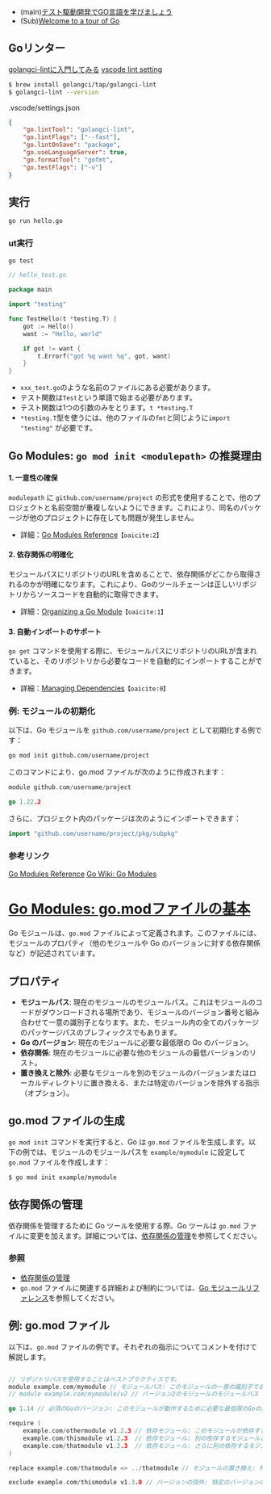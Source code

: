 - (main)[テスト駆動開発でGO言語を学びましょう](https://andmorefine.gitbook.io/learn-go-with-tests)
- (Sub)[Welcome to a tour of Go](https://go.dev/tour/list)

## Goリンター

[golangci-lintに入門してみる](https://miyahara.hikaru.dev/posts/20201226/)
[vscode lint setting](https://github.com/golang/vscode-go/blob/master/docs/settings.md)


```bash
$ brew install golangci/tap/golangci-lint
$ golangci-lint --version


```

.vscode/settings.json

```json
{
    "go.lintTool": "golangci-lint",
    "go.lintFlags": ["--fast"],
    "go.lintOnSave": "package",
    "go.useLanguageServer": true,
    "go.formatTool": "gofmt",
    "go.testFlags": ["-v"]
}

```

## 実行


```bash
go run hello.go
```

### ut実行


```bash
go test 
```


```go
// hello_test.go

package main

import "testing"

func TestHello(t *testing.T) {
    got := Hello()
    want := "Hello, world"

    if got != want {
        t.Errorf("got %q want %q", got, want)
    }
}
```

- `xxx_test.go`のような名前のファイルにある必要があります。
- テスト関数は`Test`という単語で始まる必要があります。
- テスト関数は1つの引数のみをとります。`t *testing.T`
- `*testing.T`型を使うには、他のファイルの`fmt`と同じように`import "testing"` が必要です。

## Go Modules: `go mod init <modulepath>` の推奨理由

#### 1. 一意性の確保

`modulepath` に `github.com/username/project` の形式を使用することで、他のプロジェクトと名前空間が重複しないようにできます。これにより、同名のパッケージが他のプロジェクトに存在しても問題が発生しません。

- 詳細：[Go Modules Reference](https://golang.org/ref/mod)&#8203;``【oaicite:2】``&#8203;

#### 2. 依存関係の明確化

モジュールパスにリポジトリのURLを含めることで、依存関係がどこから取得されるのかが明確になります。これにより、Goのツールチェーンは正しいリポジトリからソースコードを自動的に取得できます。

- 詳細：[Organizing a Go Module](https://golang.org/doc/modules/organizing)&#8203;``【oaicite:1】``&#8203;

#### 3. 自動インポートのサポート

`go get` コマンドを使用する際に、モジュールパスにリポジトリのURLが含まれていると、そのリポジトリから必要なコードを自動的にインポートすることができます。

- 詳細：[Managing Dependencies](https://golang.org/doc/modules/managing-dependencies)&#8203;``【oaicite:0】``&#8203;

### 例: モジュールの初期化

以下は、Go モジュールを `github.com/username/project` として初期化する例です：

```sh
go mod init github.com/username/project
```

このコマンドにより、go.mod ファイルが次のように作成されます：

```go
module github.com/username/project

go 1.22.2
```

さらに、プロジェクト内のパッケージは次のようにインポートできます：

```go
import "github.com/username/project/pkg/subpkg"
```

### 参考リンク

[Go Modules Reference](https://go.dev/ref/mod)
[Go Wiki: Go Modules](https://go.dev/wiki/)


# [Go Modules: go.modファイルの基本](https://go.dev/doc/modules/gomod-ref#exclude)

Go モジュールは、`go.mod` ファイルによって定義されます。このファイルには、モジュールのプロパティ（他のモジュールや Go のバージョンに対する依存関係など）が記述されています。

## プロパティ

- **モジュールパス**: 現在のモジュールのモジュールパス。これはモジュールのコードがダウンロードされる場所であり、モジュールのバージョン番号と組み合わせて一意の識別子となります。また、モジュール内の全てのパッケージのパッケージパスのプレフィックスでもあります。
- **Go のバージョン**: 現在のモジュールに必要な最低限の Go のバージョン。
- **依存関係**: 現在のモジュールに必要な他のモジュールの最低バージョンのリスト。
- **置き換えと除外**: 必要なモジュールを別のモジュールのバージョンまたはローカルディレクトリに置き換える、または特定のバージョンを除外する指示（オプション）。

## go.mod ファイルの生成

`go mod init` コマンドを実行すると、Go は `go.mod` ファイルを生成します。以下の例では、モジュールのモジュールパスを `example/mymodule` に設定して `go.mod` ファイルを作成します：

```sh
$ go mod init example/mymodule
```

## 依存関係の管理

依存関係を管理するために Go ツールを使用する際、Go ツールは `go.mod` ファイルに変更を加えます。詳細については、[依存関係の管理](https://example.com)を参照してください。

### 参照

- [依存関係の管理](https://example.com)
- `go.mod` ファイルに関連する詳細および制約については、[Go モジュールリファレンス](https://example.com)を参照してください。

## 例: go.mod ファイル

以下は、`go.mod` ファイルの例です。それぞれの指示についてコメントを付けて解説します。

```go

// リポジトリパスを使用することはベストプラクティスです。
module example.com/mymodule // モジュールパス: このモジュールの一意の識別子であり、パッケージパスのプレフィックスにもなります。(バージョン0または1のモジュールの宣言:)
// module example.com/mymodule/v2 // バージョン2のモジュールのモジュールパス

go 1.14 // 必須のGoのバージョン: このモジュールが動作するために必要な最低限のGoのバージョン。

require (
    example.com/othermodule v1.2.3 // 依存モジュール: このモジュールが依存する他のモジュールとそのバージョン。
    example.com/thismodule v1.2.3  // 依存モジュール: 別の依存するモジュールとそのバージョン。
    example.com/thatmodule v1.2.3  // 依存モジュール: さらに別の依存するモジュールとそのバージョン。
)

replace example.com/thatmodule => ../thatmodule // モジュールの置き換え: 特定のモジュールをローカルディレクトリや別のバージョンに置き換え。

exclude example.com/thismodule v1.3.0 // バージョンの除外: 特定のバージョンのモジュールを除外。
```
